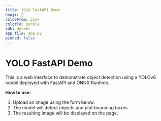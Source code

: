 ```yaml
---
title: YOLO FastAPI Demo
emoji: 🎯
colorFrom: pink
colorTo: purple
sdk: docker
app_file: app.py
pinned: false
---
```


# YOLO FastAPI Demo

This is a web interface to demonstrate object detection using a YOLOv8 model deployed with FastAPI and ONNX Runtime.

**How to use:**
1. Upload an image using the form below.
2. The model will detect objects and plot bounding boxes.
3. The resulting image will be displayed on the page.
